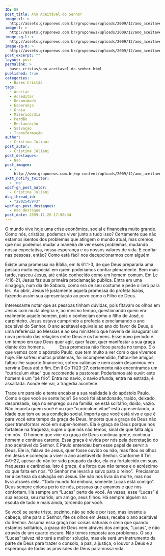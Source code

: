 ```yaml
---
ID: 88
post_title: Ano Aceitável do Senhor
image-xl: >
  http://assets.gruponews.com.br/gruponews/uploads/2009/12/ano_aceitavel_do_senhor.jpg
image-l: >
  http://assets.gruponews.com.br/gruponews/uploads/2009/12/ano_aceitavel_do_senhor.jpg
image-sq-l: >
  http://assets.gruponews.com.br/gruponews/uploads/2009/12/ano_aceitavel_do_senhor.jpg
image-sq-m: >
  http://assets.gruponews.com.br/gruponews/uploads/2009/12/ano_aceitavel_do_senhor-720x650.jpg
post_excerpt: ""
layout: post
permalink: >
  bases-cristas/ano-aceitavel-do-senhor.html
published: true
categories:
  - Bases Cristãs
tags:
  - Aceitar
  - Acreditar
  - Desanimado
  - Esperança
  - Graça
  - Misericórdia
  - Perdão
  - Restauração
  - Salvação
  - Transformação
author:
  - Cristina Juliani
post_autor:
  - Cristina Juliani
post_destaques:
  - Nao
post_imagem:
  - >
    http://www.gruponews.com.br/wp-content/uploads/2009/12/ano_aceitavel_do_senhor.jpg
aktt_notify_twitter:
  - 'no'
wpcf-gn_post_autor:
  - Cristina Juliani
dsq_thread_id:
  - "2802545943"
wpcf-gn_post_destaques:
  - nao_destaque
post_date: 2009-11-28 17:50:34
---
```

O mundo vive hoje uma crise econômica, social e financeira muito grande. Como nós, cristãos, podemos viver junto a tudo isso? Certamente que não estamos isentos dos problemas que atingem o mundo atual, mas cremos que nós podemos mudar a maneira de ver esses problemas, mudando nossa expectativa, nossa esperança e os nossos valores de vida. E confiar nas pessoas, então? Como está fácil nos decepcionarmos com alguém.

Existe uma promessa na Bíblia, em Is 61:1-3, de que Deus prepararia uma pessoa muito especial em quem poderíamos confiar plenamente. Bem mais tarde, nasceu Jesus, até então conhecido como um homem comum. Em Lc 4:16-21, Jesus faz sua primeira proclamação pública. Entra em uma sinagoga, num dia de Sábado, como era de seu costume e pede o livro para ler.  Ao abrir, Jesus lê justamente aquela promessa do profeta Isaías, fazendo assim sua apresentação ao povo como o Filho de Deus.

Interessante notar que as pessoas tinham dúvidas, pois fitavam os olhos em Jesus com muita alegria e, ao mesmo tempo, questionando quem era realmente aquele homem, pois o conheciam como o filho de José, o carpinteiro. Jesus estava cumprindo a profecia e proclamando o ano aceitável do Senhor. O ano aceitável equivale ao ano do favor de Deus, é uma referência ao Messias e ao seu ministério que haveria de inaugurar um novo período das relações entre Deus e os homens. Esse novo período é um tempo em que Deus quer agir, quer fazer, quer manifestar a sua graça diante dos homens.            Essa promessa não ficou parada no tempo. É o que vemos com o apóstolo Paulo, que tem muito a ver com o que vivemos hoje. Ele sofreu muitos problemas, foi incompreendido, faltou-lhe amigos, faltou-lhe suporte financeiro, sofreu calúnias e nem assim desanimou em servir a Deus até o fim. Em II Co 11:23-27, certamente não encontramos um “curriculum vitae” que recomende a pastorear. Poderíamos até ouvir: este homem é um “pé frio”. Entra no navio, o navio afunda, entra na estrada, é assaltada. Aonde ele vai, a tragédia acontece.

Trace um paralelo e tente encaixar a sua realidade à do apóstolo Paulo. Como é que você se sente hoje? Se você foi abandonado, traído, deixado, desprezado, seja no emprego ou na família, se está solitário, doido, vazio. Não importa quem você é ou que “curriculum vitae” está apresentando, a idade que tem ou sua condição social. Importa que você está vivo e que é para você este tempo da graça de Deus. Importa que a graça de Deus não quer transformar você em super-homem. Ela é graça de Deus porque nos fortalece na fraqueza, supre o que nós não temos, sinal de que falta algo em nós.  O homem que vive da graça de Deus continua gente, continua homem e continua carente. Essa graça é vivida por nós pela decretação do ano aceitável do Senhor. E Paulo entendeu bem esse papel de servir a Deus. Ele ia, falava de Jesus, quer fosse ouvido ou não, mas fitou os olhos em Jesus e começou a viver o ano aceitável do Senhor. Conforme II Tm 4:9-22, apesar de não ter sido poupado da dor, ela era fortalecido em suas fraquezas e carências. Isto é graça, é a força que não temos e o acréscimo do que falta em nós. “O Senhor me levará a salvo para o reino”.  Precisamos ter a certeza da salvação em Jesus. Ele não nos livra da morte, mas nos livra através dela. “Todo mundo foi embora, somente Lucas está comigo”. Deus sempre coloca perto de nós, pessoas que amamos e que nos confortam. Há sempre um “Lucas” perto de você. Às vezes, esse “Lucas” é sua esposa, seu marido, um amigo, seus filhos. Há sempre alguém na escuta de tudo e mais ainda, torcendo por você.

Se você se sente triste, sozinho, não se odeie por isso, mas levante a cabeça, olhe para o Senhor, fite os olhos em Jesus, receba o ano aceitável do Senhor. Assuma essa graça nas coisas naturais e creia que quando estamos solitários, a graça de Deus vem através dos amigos, “Lucas”, e não através de um quarto escuro. Não temos resposta aos problemas. O seu “Lucas” talvez não terá a melhor solução, mas ele será um instrumento da parte de Deus para trazer o consolo, a paz, a justiça, o louvor a Deus e a esperança de todas as provisões de Deus para nossa vida.